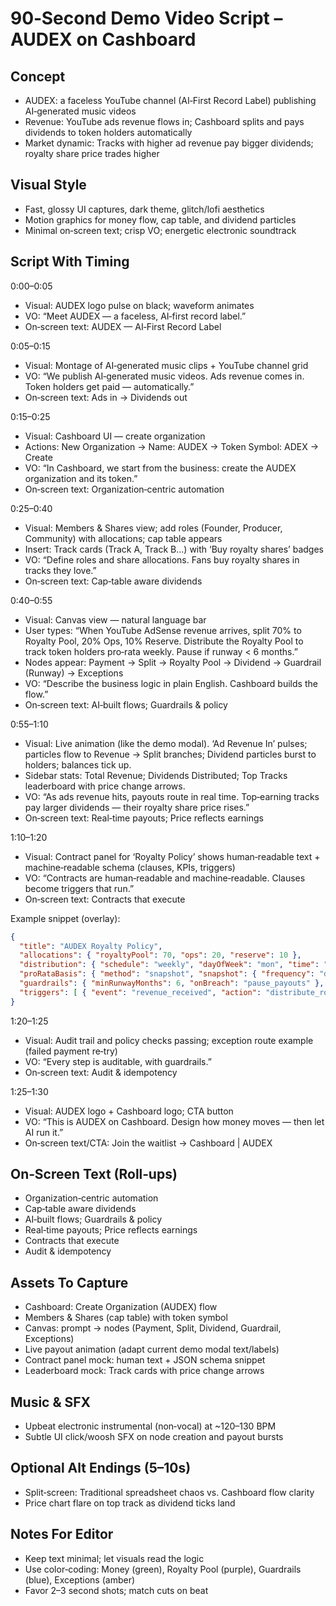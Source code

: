 # 90‑Second Demo Video Script – AUDEX on Cashboard

## Concept
- AUDEX: a faceless YouTube channel (AI‑First Record Label) publishing AI‑generated music videos
- Revenue: YouTube ads revenue flows in; Cashboard splits and pays dividends to token holders automatically
- Market dynamic: Tracks with higher ad revenue pay bigger dividends; royalty share price trades higher

## Visual Style
- Fast, glossy UI captures, dark theme, glitch/lofi aesthetics
- Motion graphics for money flow, cap table, and dividend particles
- Minimal on‑screen text; crisp VO; energetic electronic soundtrack

## Script With Timing

0:00–0:05
- Visual: AUDEX logo pulse on black; waveform animates
- VO: “Meet AUDEX — a faceless, AI‑first record label.”
- On‑screen text: AUDEX — AI‑First Record Label

0:05–0:15
- Visual: Montage of AI‑generated music clips + YouTube channel grid
- VO: “We publish AI‑generated music videos. Ads revenue comes in. Token holders get paid — automatically.”
- On‑screen text: Ads in → Dividends out

0:15–0:25
- Visual: Cashboard UI — create organization
- Actions: New Organization → Name: AUDEX → Token Symbol: ADEX → Create
- VO: “In Cashboard, we start from the business: create the AUDEX organization and its token.”
- On‑screen text: Organization‑centric automation

0:25–0:40
- Visual: Members & Shares view; add roles (Founder, Producer, Community) with allocations; cap table appears
- Insert: Track cards (Track A, Track B…) with ‘Buy royalty shares’ badges
- VO: “Define roles and share allocations. Fans buy royalty shares in tracks they love.”
- On‑screen text: Cap‑table aware dividends

0:40–0:55
- Visual: Canvas view — natural language bar
- User types: “When YouTube AdSense revenue arrives, split 70% to Royalty Pool, 20% Ops, 10% Reserve. Distribute the Royalty Pool to track token holders pro‑rata weekly. Pause if runway < 6 months.”
- Nodes appear: Payment → Split → Royalty Pool → Dividend → Guardrail (Runway) → Exceptions
- VO: “Describe the business logic in plain English. Cashboard builds the flow.”
- On‑screen text: AI‑built flows; Guardrails & policy

0:55–1:10
- Visual: Live animation (like the demo modal). ‘Ad Revenue In’ pulses; particles flow to Revenue → Split branches; Dividend particles burst to holders; balances tick up.
- Sidebar stats: Total Revenue; Dividends Distributed; Top Tracks leaderboard with price change arrows.
- VO: “As ads revenue hits, payouts route in real time. Top‑earning tracks pay larger dividends — their royalty share price rises.”
- On‑screen text: Real‑time payouts; Price reflects earnings

1:10–1:20
- Visual: Contract panel for ‘Royalty Policy’ shows human‑readable text + machine‑readable schema (clauses, KPIs, triggers)
- VO: “Contracts are human‑readable and machine‑readable. Clauses become triggers that run.”
- On‑screen text: Contracts that execute

 Example snippet (overlay):
 ```json
 {
   "title": "AUDEX Royalty Policy",
   "allocations": { "royaltyPool": 70, "ops": 20, "reserve": 10 },
   "distribution": { "schedule": "weekly", "dayOfWeek": "mon", "time": "09:00", "timezone": "UTC" },
   "proRataBasis": { "method": "snapshot", "snapshot": { "frequency": "daily", "windowDays": 7 } },
   "guardrails": { "minRunwayMonths": 6, "onBreach": "pause_payouts" },
   "triggers": [ { "event": "revenue_received", "action": "distribute_royalties" } ]
 }
 ```

1:20–1:25
- Visual: Audit trail and policy checks passing; exception route example (failed payment re‑try)
- VO: “Every step is auditable, with guardrails.”
- On‑screen text: Audit & idempotency

1:25–1:30
- Visual: AUDEX logo + Cashboard logo; CTA button
- VO: “This is AUDEX on Cashboard. Design how money moves — then let AI run it.”
- On‑screen text/CTA: Join the waitlist → Cashboard | AUDEX

## On‑Screen Text (Roll‑ups)
- Organization‑centric automation
- Cap‑table aware dividends
- AI‑built flows; Guardrails & policy
- Real‑time payouts; Price reflects earnings
- Contracts that execute
- Audit & idempotency

## Assets To Capture
- Cashboard: Create Organization (AUDEX) flow
- Members & Shares (cap table) with token symbol
- Canvas: prompt → nodes (Payment, Split, Dividend, Guardrail, Exceptions)
- Live payout animation (adapt current demo modal text/labels)
- Contract panel mock: human text + JSON schema snippet
- Leaderboard mock: Track cards with price change arrows

## Music & SFX
- Upbeat electronic instrumental (non‑vocal) at ~120–130 BPM
- Subtle UI click/woosh SFX on node creation and payout bursts

## Optional Alt Endings (5–10s)
- Split‑screen: Traditional spreadsheet chaos vs. Cashboard flow clarity
- Price chart flare on top track as dividend ticks land

## Notes For Editor
- Keep text minimal; let visuals read the logic
- Use color‑coding: Money (green), Royalty Pool (purple), Guardrails (blue), Exceptions (amber)
- Favor 2–3 second shots; match cuts on beat

